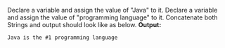 
Declare a variable and assign the value of "Java" to it.
Declare a variable and assign the value of "programming language" to it.
Concatenate both Strings and output should look like as below.
**Output:**
```
Java is the #1 programming language
 